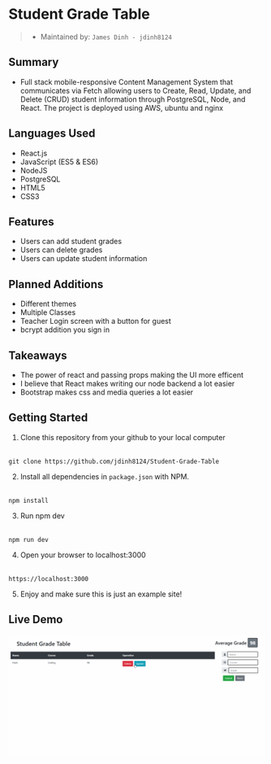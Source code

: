 # Student Grade Table

> - Maintained by: `James Dinh - jdinh8124`


## Summary
- Full stack mobile-responsive Content Management System that communicates via Fetch allowing users to Create, Read, Update, and Delete (CRUD) student information through PostgreSQL, Node, and React. The project is deployed using AWS, ubuntu and nginx

## Languages Used
- React.js
- JavaScript (ES5 & ES6)
- NodeJS
- PostgreSQL
- HTML5
- CSS3

## Features
- Users can add student grades
- Users can delete grades
- Users can update student information

## Planned Additions
- Different themes
- Multiple Classes
- Teacher Login screen with a button for guest
- bcrypt addition you sign in

## Takeaways
- The power of react and passing props making the UI more efficent
- I believe that React makes writing our node backend a lot easier
- Bootstrap makes css and media queries a lot easier 

## Getting Started

1. Clone this repository from your github to your local computer
```

git clone https://github.com/jdinh8124/Student-Grade-Table

```
2. Install all dependencies in `package.json` with NPM.
```

npm install

```
3. Run npm dev
``` 

npm run dev

```
4. Open your browser to localhost:3000
```  

https://localhost:3000 

```
5. Enjoy and make sure this is just an example site!

## Live Demo
![Student Grade Table](demo.gif)
